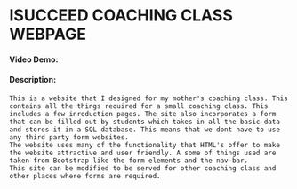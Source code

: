 # ISUCCEED COACHING CLASS WEBPAGE
#### Video Demo:  <URL HERE>
#### Description:
    This is a website that I designed for my mother's coaching class. This contains all the things required for a small coaching class. This includes a few inroduction pages. The site also incorporates a form that can be filled out by students which takes in all the basic data and stores it in a SQL database. This means that we dont have to use any third party form websites.
    The website uses many of the functionality that HTML's offer to make the website attractive and user friendly. A some of things used are taken from Bootstrap like the form elements and the nav-bar. 
    This site can be modified to be served for other coaching class and other places where forms are required.
